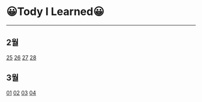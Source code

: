 # 😀Tody I Learned😀
---
## 2월

[25](./20210225.md) [26](./20210226.md) [27](./20210227.md) [28](./20210228.md)

## 3월

[01](./20210301.md) [02](./20210302.md) [03](./20210303.md) [04](./20210304.md)